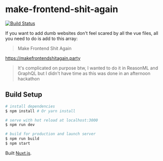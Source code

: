 # make-frontend-shit-again

[![Build Status](https://travis-ci.org/SaraVieira/make-frontend-shit-again.svg?branch=master)](https://travis-ci.org/SaraVieira/make-frontend-shit-again)

If you want to add dumb websites don't feel scared by all the vue files, all you need to do is add to this array:

> Make Frontend Shit Again

https://makefrontendshitagain.party

> It's complicated on purpose btw, I wanted to do it in ReasonML and GraphQL but I didn't have time as this was done in an afternoon hackathon

## Build Setup

```bash
# install dependencies
$ npm install # Or yarn install

# serve with hot reload at localhost:3000
$ npm run dev

# build for production and launch server
$ npm run build
$ npm start
```

Built [Nuxt.js](https://github.com/nuxt/nuxt.js).
